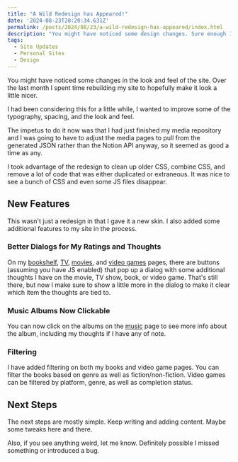```yaml
---
title: "A Wild Redesign has Appeared!"
date: '2024-08-23T20:20:34.631Z'
permalink: /posts/2024/08/23/a-wild-redesign-has-appeared/index.html
description: "You might have noticed some design changes. Sure enough I have redesigned my site."
tags:
  - Site Updates
  - Personal Sites
  - Design
---
```


You might have noticed some changes in the look and feel of the site. Over the last month I spent time rebuilding my site to hopefully make it look a little nicer.
<!-- excerpt -->

I had been considering this for a little while, I wanted to improve some of the typography, spacing, and the look and feel.

The impetus to do it now was that I had just finished my media repository and I was going to have to adjust the media pages to pull from the generated JSON rather than the Notion API anyway, so it seemed as good a time as any.

I took advantage of the redesign to clean up older CSS, combine CSS, and remove a lot of code that was either duplicated or extraneous. It was nice to see a bunch of CSS and even some JS files disappear.

## New Features

This wasn't just a redesign in that I gave it a new skin. I also added some additional features to my site in the process.

### Better Dialogs for My Ratings and Thoughts

On my [bookshelf](/bookshelf/), [TV](/tv/), [movies](/movies/), and [video games](/video-games/) pages, there are buttons (assuming you have JS enabled) that pop up a dialog with some additional thoughts I have on the movie, TV show, book, or video game. That's still there, but now I make sure to show a little more in the dialog to make it clear which item the thoughts are tied to.

### Music Albums Now Clickable

You can now click on the albums on the [music](/music/) page to see more info about the album, including my thoughts if I have any of note.

### Filtering

I have added filtering on both my books and video game pages. You can filter the books based on genre as well as fiction/non-fiction. Video games can be filtered by platform, genre, as well as completion status.

## Next Steps

The next steps are mostly simple. Keep writing and adding content. Maybe some tweaks here and there.

Also, if you see anything weird, let me know. Definitely possible I missed something or introduced a bug.
